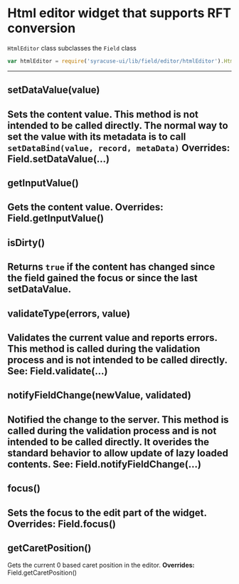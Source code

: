 # Html editor widget that supports RFT conversion
`HtmlEditor` class subclasses the `Field` class
```javascript
var htmlEditor = require('syracuse-ui/lib/field/editor/htmlEditor').HtmlEditor;
```
-------------
## setDataValue(value)
Sets the content value.
This method is not intended to be called directly.
The normal way to set the value with its metadata is to call `setDataBind(value, record, metaData)`
**Overrides:** Field.setDataValue(...)
-------------
## getInputValue()
Gets the content value.
**Overrides:** Field.getInputValue()
-------------
## isDirty()
Returns `true` if the content has changed since the field gained the focus or since the last setDataValue.
-------------
## validateType(errors, value)
Validates the current value and reports errors.
This method is called during the validation process and is not intended to be called directly.
**See:** Field.validate(...)
-------------
## notifyFieldChange(newValue, validated)
Notified the change to the server.
This method is called during the validation process and is not intended to be called directly.
It overides the standard behavior to allow update of lazy loaded contents.
**See:** Field.notifyFieldChange(...)
-------------
## focus()
Sets the focus to the edit part of the widget.
**Overrides:** Field.focus()
-------------
## getCaretPosition()
Gets the current 0 based caret position in the editor.
**Overrides:** Field.getCaretPosition()
